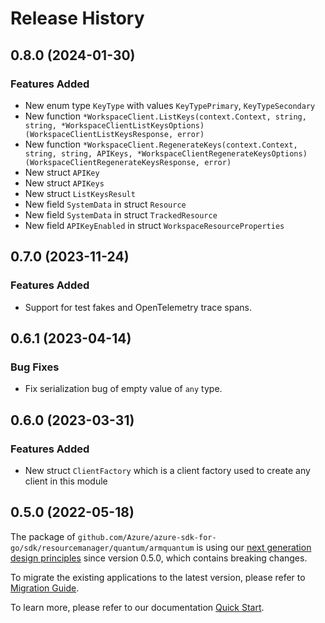 # Release History

## 0.8.0 (2024-01-30)
### Features Added

- New enum type `KeyType` with values `KeyTypePrimary`, `KeyTypeSecondary`
- New function `*WorkspaceClient.ListKeys(context.Context, string, string, *WorkspaceClientListKeysOptions) (WorkspaceClientListKeysResponse, error)`
- New function `*WorkspaceClient.RegenerateKeys(context.Context, string, string, APIKeys, *WorkspaceClientRegenerateKeysOptions) (WorkspaceClientRegenerateKeysResponse, error)`
- New struct `APIKey`
- New struct `APIKeys`
- New struct `ListKeysResult`
- New field `SystemData` in struct `Resource`
- New field `SystemData` in struct `TrackedResource`
- New field `APIKeyEnabled` in struct `WorkspaceResourceProperties`


## 0.7.0 (2023-11-24)
### Features Added

- Support for test fakes and OpenTelemetry trace spans.


## 0.6.1 (2023-04-14)
### Bug Fixes

- Fix serialization bug of empty value of `any` type.


## 0.6.0 (2023-03-31)
### Features Added

- New struct `ClientFactory` which is a client factory used to create any client in this module


## 0.5.0 (2022-05-18)

The package of `github.com/Azure/azure-sdk-for-go/sdk/resourcemanager/quantum/armquantum` is using our [next generation design principles](https://azure.github.io/azure-sdk/general_introduction.html) since version 0.5.0, which contains breaking changes.

To migrate the existing applications to the latest version, please refer to [Migration Guide](https://aka.ms/azsdk/go/mgmt/migration).

To learn more, please refer to our documentation [Quick Start](https://aka.ms/azsdk/go/mgmt).